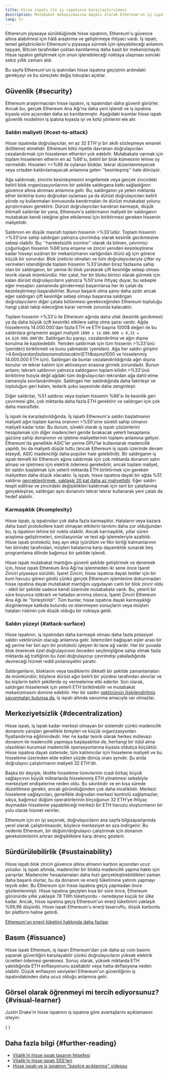 ```yaml
---
title: Hisse ispatı ile iş ispatının karşılaştırılması
description: Mutabakat mekanizmasına dayalı olarak Ethereum'un iş ispatı ile hisse ispatını karşılaştırma
lang: tr
---
```


Ethererum piyasaya sürüldüğünde hisse ispatının, Ethereum'u güvence altına alabilmesi için hâlâ araştırma ve geliştirmeye ihtiyacı vardı. İş ispatı; temel geliştiricilerin Ethereum'u piyasaya sürmek için işleyebileceği anlamını taşıyan, Bitcoin tarafından çoktan kanıtlanmış daha basit bir mekanizmaydı. Hisse ispatını geliştirmek için onun işlenebileceği noktaya ulaşması sonraki sekiz yıllık zamanı aldı.

Bu sayfa Ethereum'un iş ipatından hisse ispatına geçişinin ardındaki gerekçeyi ve bu süreçteki değiş tokuşları açıklar.

## Güvenlik \{#security}

Ethereum araştırmacıları hisse ispatını, iş ispatından daha güvenli görürler. Ancak bu, gerçek Ethereum Ana Ağı'na daha yeni işlendi ve iş ispatına kıyasla süre açısından daha az kanıtlanmıştır. Aşağıdaki kısımlar hisse ispatı güvenlik modelinin iş ipatına kıyasla iyi ve kötü yönlerini ele alır.

### Saldırı maliyeti \{#cost-to-attack}

Hisse ispatında doğrulayıcılar, en az 32 ETH'yi bir akıllı sözleşmeye emanet (kilitleme) etmelidir. Ethereum kötü niyetle davranan doğrulayıcıları cezalandırmak için hisselenen etherleri yok edebilir. Mutabakata varmak için toplam hisselenen etherin en az %66'sı, belirli bir blok kümesinin lehine oy vermelidir. Hisseleri >=%66 ile oylanan bloklar, tekrar düzenlenmeyecek veya ortadan kaldırılamayacak anlamına gelen ''kesinleşmiş'' hale dönüşür.

Ağa saldırmak; zincirin kesinleşmesini engellemek veya gerçek zincirdeki belirli blok organizasyonlarının bir şekilde saldırgana katkı sağladığının güvence altına alınması anlamına gelir. Bu; saldırganın ya yeteri miktarda ether biriktirip bunu doğrudan oylaması ya da dürüst doğrulayıcıları belirli yönde oy kullanmaları konusunda kandırmaları ile dürüst mutakabat yolunu ayrıştırmasını gerektirir. Dürüst doğrulayıcıları kandıran karmaşık, düşük ihtimalli saldırılar bir yana, Ethereum'a saldırmanın maliyeti bir saldırganın mutabakatı kendi isteğine göre etkilemesi için biriktirmesi gereken hissenin maliyetidir.

Saldırının en düşük masrafı toplam hissenin >%33'üdür. Toplam hissenin >%33'üne sahip saldırgan yalnızca çevrimdışı olarak kesinlik gecikmesine sebep olabilir. Bu; ''hareketsizlik sızıntısı'' olarak da bilinen, çevrimiçi çoğunluğun hissenin %66'sına erişene ve zinciri yeniden kesinleştirene kadar hisseyi sızdıran bir mekanizmanın varlığından ötürü ağ için görece küçük bir sorundur. Blok üreticisi olmaları ve tüm doğrulayıcılarıyla çifter oy vermeleri istendiğinde toplam hissenin %33'ünden biraz fazlasına sahip olan bir saldırganın, bir yerine iki blok yaratarak çift kesinliğe sebep olması teorik olarak mümkündür. Her çatal, her bir bloku birinci olarak görmek için kalan dürüst doğrulayıcıların yalnızca %50'sine ihtiyaç duyar, bu sebeple eğer mesajları zamanında göndermeyi başarırlarsa her iki çatalı da kesinleştirmeyi başarabilirler. Bunun başarılı olma şansı daha azdır ancak eğer saldırgan çift kesinliğe sebep olmayı başarırsa saldırgan doğrulayıcıların diğer çatala bölünmesi gerekeceğinden Ethereum topluluğu hangi çatalı takip edeceğine karar vermek zorunda kalacaktır.

Toplam hissenin >%33'ü ile Ethereum ağında daha ufak (kesinlik gecikmesi) ya da daha büyük (çift kesinlik) etkilere sahip olma şansı vardır. Ağda hisselenmiş 14.000.000'dan fazla ETH ve ETH başına 1000$ değeri ile bu saldırılara girişmenin asgari maliyeti `1000 x 14.000.000 x 0,33 = $4.620.000.000`'dır. Saldırgan bu parayı, cezalandırılma ve ağın dışına konulma ile kaybedebilir. Yeniden saldırmak için tüm hissenin >%33'ünü (yeniden) biriktirmeli ve bunu yakmalıdır (yeniden). Ağa her saldırı girişimi >$4.6 milyardan fazlasına mal olacaktır (ETH başına 1000$ ve hisselenmiş 14.000.000 ETH için). Saldırgan da bunlar cezalandırıldığında ağın dışına konulur ve tekrar katılım için aktivasyon sırasına girmek zorundadır. Bunun anlamı; tekrarlı saldırının yalnızca saldırganın toplam kilidin >%33'ünü biriktirme hızıyla değil ağdaki tüm doğrulayıcıları tekrardan ağa dahil etme zamanıyla sınırlandırılmıştır. Saldırgan her saldırdığında daha fakirleşir ve topluluğun geri kalanı, tedarik şoku sayesinde daha zenginleşir.

Diğer saldırılar, %51 saldırısı veya toplam hissenin %66'sı ile kesinlik geri çevirmesi gibi, çok miktarda daha fazla ETH gerektirir ve saldırgan için çok daha masraflıdır.

İş ispatı ile karşılaştırıldığında. İş ispatlı Ethereum'a saldırı başlatmanın maliyeti ağın toplam karma oranının >%50'sine sürekli sahip olmanın maliyeti kadar tutar. Bu durum, sürekli olarak iş ispatı çözümlerini hesaplamak için diğer madencileri geride bırakacak yeterli hesaplama gücüne sahip donanımın ve işletme maliyetlerinin toplamı anlamına geliyor. Ethereum'da genellikle ASIC'ler yerine GPU'lar kullanılarak madencilik yapıldı, bu da maliyeti düşük tuttu (ancak Ethereum iş ispatı üzerinde devam etseydi, ASIC madenciliği daha popüler hale gelebilirdi). Bir saldırganın iş ispatı temelli bir Ethereum ağına saldırmak için çok miktarda donanım satın alması ve işletmesi için elektrik ödemesi gerekebilir, ancak toplam maliyet, bir saldırı başlatmak için yeterli miktarda ETH biriktirmek için gereken maliyetten daha düşük olacaktır. İş ispatı, hisse ispatına dayalı bir ağda %51 saldırısı [ gerçekleştirmek, yaklaşık 20 kat daha az maliyetlidir](https://youtu.be/1m12zgJ42dI?t=1562). Eğer saldırı tespit edilirse ve zincirdeki değişiklikleri kaldırmak için sert bir çatallanma gerçekleşirse, saldırgan aynı donanımı tekrar tekrar kullanarak yeni çatalı da hedef alabilir.

### Karmaşıklık \{#complexity}

Hisse ispatı, iş ispatından çok daha fazla karmaşıktır. Hataların veya kazara daha basit protokollere kasti olmayan etkilerin tanıtımı daha zor olduğundan bu, iş ispatının lehine bir nokta olabilir. Ancak karmaşıklık, yıllar süren araştıma-geliştirmeleri, simülasyonlar ve test ağı işlemeleriyle azaltıldı. Hisse ispatı protokolü; beş ayrı ekip (yürütüm ve fikir birliği katmanlarının her birinde) tarafından, müşteri hatalarına karşı dayanıklılık sunarak beş programlama dilinde bağımsız bir şekilde işlendi.

Hisse ispatı mutabakat mantığını güvenli şekilde geliştirmek ve denemek için, hisse ispatı Ethereum Ana Ağı'na işlenmeden iki sene önce İşaret Zinciri piyasaya sürüldü. İşaret Zinciri, hisse ispatına dayalı testler için bir kum havuzu görevi gördü çünkü gerçek Ethereum işlemlerine dokunmadan hisse ispatına dayalı mutabakat mantığını uygulayan canlı bir blok zincir oldu - etkili bir şekilde sadece kendi üzerinde mutabakata vardı. Bu, yeterli bir süre boyunca istikrarlı ve hatadan arınmış olunca, İşaret Zinciri Ethereum Ana Ağı ile ''birleştirildi''. Tüm bunlar, hisse ispatına dayalı karmaşıklığı dizginlemeye katkıda bulundu ve istenmeyen sonuçların veya müşteri hataları riskinin çok düşük olduğu bir noktaya geldi.

### Saldırı yüzeyi \{#attack-surface}

Hisse ispatının, iş ispatından daha karmaşık olması daha fazla potasiyel saldırı vektörünün olacağı anlamına gelir. İstemcileri bağlayan eşler arası bir ağ yerine her biri ayrı bir protokolü işleyen iki tane ağ vardır. Her bir yuvada blok önerecek özel doğrulayıcının önceden seçilmişliğine sahip olmak fazla miktarda ağ trafiğinin bu özel doğrulayıcıyı çevrimdışı yakaladığında devireceği hizmet reddi potansiyelini yaratır.

Saldırganların, bloklarını veya tasdiklerini dikkatli bir şekilde zamanlamaları da mümkündür; böylece dürüst ağın belirli bir yüzdesi tarafından alınırlar ve bu kişilerin belirli şekillerde oy vermelerine etki ederler. Son olarak, saldırgan hisselemek için yeterli ETH biriktirebilir ve mutabakat mekanizmasını domine edebilir. Her bir saldırı [ vektörünün ilişkilendirilmiş savunmaları bulunsa da](/developers/docs/consensus-mechanisms/pos/attack-and-defense), iş ispatı altında savunma amacıyla var olmazlar.

## Merkeziyetsizlik \{#decentralization}

Hisse ispatı, iş ispatı kadar merkezi olmayan bir sistemdir çünkü madencilik donanımı yarışları genellikle bireyleri ve küçük organizasyonları fiyatlandırma eğilimindedir. Her ne kadar teorik olarak herkes mütevazı donanım ile madencilik yapmaya başlayabilse de, herhangi bir ödül alma olasılıkları kurumsal madencilik operasyonlarına kıyasla oldukça küçüktür. Hisse ispatına dayalı sistemde, tüm katılımcılar için hisseleme maliyeti ve bu hisseleme üzerinden elde edilen yüzde dönüş oranı aynıdır. Şu anda doğrulayıcı çalıştırmanın maliyeti 32 ETH'dir.

Başka bir deyişle, likidite hisseleme türevlerinin icadı birkaç büyük sağlayıcının büyük miktarlarda hisselenmiş ETH yönetmesi sebebiyle merkeziyet endişelerine neden oldu. Bu sıkıntılıdır ve en kısa sürede düzeltilmesi gerekir, ancak göründüğünden çok daha inceliklidir. Merkezi hisseleme sağlayıcıları, genellikle doğrudan merkezi kontrolü sağlamazlar; sıkça, bağımsız düğüm operatörlerinin birçoğunun 32 ETH'ye ihtiyaç duymadan hisseleme yapabileceği merkezi bir ETH havuzu oluşturmanın bir yolu olarak hizmet verirler.

Ethereum için en iyi seçenek, doğrulayıcıların ana sayfa bilgisayarlarında yerel olarak çalıştırılmasıdır, böylece merkeziyet en aza indirgenir. Bu nedenle Ethereum, bir düğüm/doğrulayıcı çalıştırmak için donanım gereksinimlerini artıran değişikliklere karşı direnç gösterir.

## Sürdürülebilirlik \{#sustainability}

Hisse ispatı blok zinciri güvence altına almanın karbon açısından ucuz yoludur. İş ispatı altında, madenciler bir blokta madencilik yapma hakkı için yarışırlar. Madenciler hesaplamaları daha hızlı gerçekleştirebildikleri zaman daha başarılı olurlar, bu da donanım ve enerji tüketimine yatırım yapmayı teşvik eder. Bu Ethereum için hisse ispatına geçiş yapmadan önce gözlemlenmişti. Hisse ispatına geçişten kısa bir süre önce, Ethereum görünürde yıllık yaklaşık 78 TWh tüketiyordu - neredeyse küçük bir ülke kadar. Ancak, hisse ispatına geçiş Ethereum'un enerji tüketimini yaklaşık %99,98 düşürdü. Hisse ispatı Ethereum'u enerji tasarruflu, düşük karbonlu bir platform haline getirdi.

[Ethereum'un enerji tüketimi hakkında daha fazlası](/energy-consumption)

## Basım \{#issuance}

Hisse ispatı Ethereum, iş isparı Ethereum'dan çok daha az coin basımı yaparak güvenliğini karşılayabilir çünkü doğrulayıcıların yüksek elektrik ücretleri ödemesi gerekmez. Sonuç olarak, yüksek miktarda ETH yakıldığında ETH enflasyonunu azaltabilir veya hatta deflasyona neden olabilir. Düşük enflasyon seviyeleri Ethereum'un güvenliğinin iş ispatındakinden daha ucuz olduğu anlamına gelir.

## Görsel olarak öğrenmeyi mi tercih ediyorsunuz? \{#visual-learner}

Justin Drake'in hisse ispatının iş ispatına göre avantajlarını açıklamasını izleyin:

{
	<YouTube id="1m12zgJ42dI" />
}

## Daha fazla bilgi \{#further-reading}

- [Vitalik'in hisse ispatı tasarım felsefesi](https://medium.com/@VitalikButerin/a-proof-of-stake-design-philosophy-506585978d51)
- [Vitalik'in hisse ispatı SSS'leri](https://vitalik.eth.limo/general/2017/12/31/pos_faq.html#what-is-proof-of-stake)
- [Hisse ispatı ve iş ispatının "basitçe açıklanmış" videosu](https://www.youtube.com/watch?v=M3EFi_POhps)
